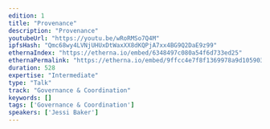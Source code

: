```yaml
---
edition: 1
title: "Provenance"
description: "Provenance"
youtubeUrl: "https://youtu.be/wRoRMSo7Q4M"
ipfsHash: "Qmc68wy4LVNjUHUxDtWaxXX8dKQPjA7xx4BG9Q2DaE9z99"
ethernaIndex: "https://etherna.io/embed/6348497c080a54f6d733ed25"
ethernaPermalink: "https://etherna.io/embed/9ffcc4e7f8f1369978a9d10590302efb006d1bd369f958411177f369e021f132"
duration: 528
expertise: "Intermediate"
type: "Talk"
track: "Governance & Coordination"
keywords: []
tags: ['Governance & Coordination']
speakers: ['Jessi Baker']
---
```

